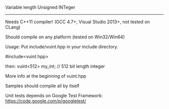 Variable length Unsigned INTeger

---

Needs C++11 compiler!
(GCC 4.7+, Visual Studio 2013+, not tested on CLang)

Should compile on any platform (tested on Win32/Win64)

Usage:
Put include/vuint.hpp in your include directory.

#include<vuint.hpp>

then:
	vuint<512> my_int; // 512 bit length integer
	
More info at the beginning of vuint.hpp

Samples should compile all by itself

Unit tests depends on Google Test Framework:
https://code.google.com/p/googletest/